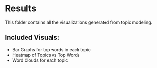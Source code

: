 # Results
This folder contains all the visualizations generated from topic modeling.

## Included Visuals:
- Bar Graphs for top words in each topic
- Heatmap of Topics vs Top Words
- Word Clouds for each topic

